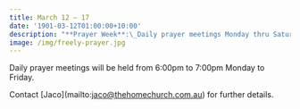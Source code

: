 ```yaml
---
title: March 12 — 17
date: '1901-03-12T01:00:00+10:00'
description: "**Prayer Week**:\_Daily prayer meetings Monday thru Saturday with the theme\_“The Next Generation”"
image: /img/freely-prayer.jpg
---
```

Daily prayer meetings will be held from 6:00pm to 7:00pm Monday to Friday.

Contact \[Jaco](mailto:jaco@thehomechurch.com.au) for further details.
